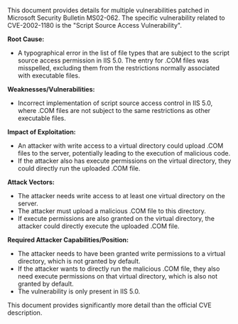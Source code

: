 This document provides details for multiple vulnerabilities patched in Microsoft Security Bulletin MS02-062. The specific vulnerability related to CVE-2002-1180 is the "Script Source Access Vulnerability".

**Root Cause:**
- A typographical error in the list of file types that are subject to the script source access permission in IIS 5.0. The entry for .COM files was misspelled, excluding them from the restrictions normally associated with executable files.

**Weaknesses/Vulnerabilities:**
- Incorrect implementation of script source access control in IIS 5.0, where .COM files are not subject to the same restrictions as other executable files.

**Impact of Exploitation:**
- An attacker with write access to a virtual directory could upload .COM files to the server, potentially leading to the execution of malicious code.
- If the attacker also has execute permissions on the virtual directory, they could directly run the uploaded .COM file.

**Attack Vectors:**
- The attacker needs write access to at least one virtual directory on the server.
- The attacker must upload a malicious .COM file to this directory.
- If execute permissions are also granted on the virtual directory, the attacker could directly execute the uploaded .COM file.

**Required Attacker Capabilities/Position:**
- The attacker needs to have been granted write permissions to a virtual directory, which is not granted by default.
- If the attacker wants to directly run the malicious .COM file, they also need execute permissions on that virtual directory, which is also not granted by default.
- The vulnerability is only present in IIS 5.0.

This document provides significantly more detail than the official CVE description.